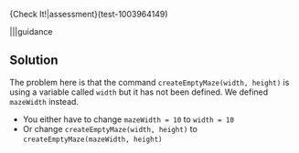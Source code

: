 
{Check It!|assessment}(test-1003964149)

|||guidance
## Solution
The problem here is that the command `createEmptyMaze(width, height)` is using a variable called `width` but it has not been defined. We defined `mazeWidth` instead.

- You either have to change `mazeWidth = 10` to `width = 10`
- Or change `createEmptyMaze(width, height)` to `createEmptyMaze(mazeWidth, height)`
